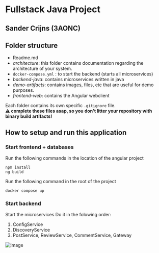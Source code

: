 # Fullstack Java Project

## Sander Crijns (3AONC)

## Folder structure

- Readme.md
- _architecture_: this folder contains documentation regarding the architecture of your system.
- `docker-compose.yml` : to start the backend (starts all microservices)
- _backend-java_: contains microservices written in java
- _demo-artifacts_: contains images, files, etc that are useful for demo purposes.
- _frontend-web_: contains the Angular webclient

Each folder contains its own specific `.gitignore` file.  
**:warning: complete these files asap, so you don't litter your repository with binary build artifacts!**

## How to setup and run this application

### Start frontend + databases
Run the following commands in the location of the angular project
```
npm install
ng build
```
Run the following command in the root of the project
```
docker compose up
```

### Start backend
Start the microservices
Do it in the folowing order:
1) ConfigService
2) DiscoveryService
3) PostService, ReviewService, CommentService, Gateway
   
![image](https://github.com/user-attachments/assets/f01a709b-f4e2-42b8-9227-4b1c1f3ebbc8)
